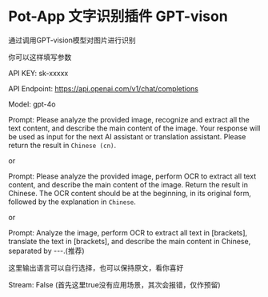 # Pot-App 文字识别插件 GPT-vison

通过调用GPT-vision模型对图片进行识别

你可以这样填写参数

API KEY: sk-xxxxx

API Endpoint: https://api.openai.com/v1/chat/completions

Model: gpt-4o

Prompt: Please analyze the provided image, recognize and extract all the text content, and describe the main content of the image. Your response will be used as input for the next AI assistant or translation assistant. Please return the result in `Chinese (cn)`. 

or

Prompt: Please analyze the provided image, perform OCR to extract all text content, and describe the main content of the image. Return the result in Chinese. The OCR content should be at the beginning, in its original form, followed by the explanation in `Chinese`.

or

Prompt: Analyze the image, perform OCR to extract all text in [brackets], translate the text in [brackets], and describe the main content in Chinese, separated by ---.(推荐)

这里输出语言可以自行选择，也可以保持原文，看你喜好

Stream: False (首先这里true没有应用场景，其次会报错，仅作预留)
